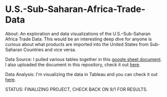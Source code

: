 # U.S.-Sub-Saharan-Africa-Trade-Data 

About: 
An exploration and data visualizations of the U.S.–Sub-Saharan Africa Trade Data. 
This would be an interesting deep dive for anyone is curious about what products are imported into the United States from Sub-Saharan Countries and vice versa. 

Data Source: 
I pulled various tables together in this [google sheet document](https://docs.google.com/spreadsheets/d/1HRXJwgBlgX5bLsdmGya69bfxb_d6h61XKywI23T4V-8/edit?usp=sharing).  
I also uploaded the document in this repository, check it out [here](https://github.com/roselinetwagiramariya/U.S.-Sub-Saharan-Africa-Trade-Data/blob/main/U.S.%E2%80%93Sub-Saharan%20Africa%20Trade%20Data.xlsx). 

Data Analysis: 
I'm visualizing the data in Tableau and you can check it out [here](https://public.tableau.com/app/profile/roseline.twagiramariya/viz/USSub-saharanAfricaTrade/U_S_ImportsbyProduct2023?publish=yes). 


STATUS: FINALIZING PROJECT, CHECK BACK ON 9/1 FOR RESULTS. 
